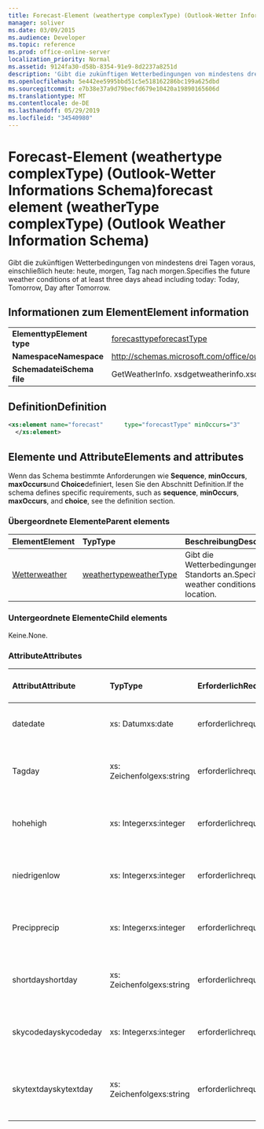 ```yaml
---
title: Forecast-Element (weathertype complexType) (Outlook-Wetter Informations Schema)
manager: soliver
ms.date: 03/09/2015
ms.audience: Developer
ms.topic: reference
ms.prod: office-online-server
localization_priority: Normal
ms.assetid: 9124fa30-d58b-8354-91e9-8d2237a8251d
description: 'Gibt die zukünftigen Wetterbedingungen von mindestens drei Tagen voraus, einschließlich heute: heute, morgen, Tag nach morgen.'
ms.openlocfilehash: 5e442ee5995bbd51c5e518162286bc199a625dbd
ms.sourcegitcommit: e7b38e37a9d79becfd679e10420a19890165606d
ms.translationtype: MT
ms.contentlocale: de-DE
ms.lasthandoff: 05/29/2019
ms.locfileid: "34540980"
---
```

# <a name="forecast-element-weathertype-complextype-outlook-weather-information-schema"></a><span data-ttu-id="17129-103">Forecast-Element (weathertype complexType) (Outlook-Wetter Informations Schema)</span><span class="sxs-lookup"><span data-stu-id="17129-103">forecast element (weatherType complexType) (Outlook Weather Information Schema)</span></span>

<span data-ttu-id="17129-104">Gibt die zukünftigen Wetterbedingungen von mindestens drei Tagen voraus, einschließlich heute: heute, morgen, Tag nach morgen.</span><span class="sxs-lookup"><span data-stu-id="17129-104">Specifies the future weather conditions of at least three days ahead including today: Today, Tomorrow, Day after Tomorrow.</span></span>
  
## <a name="element-information"></a><span data-ttu-id="17129-105">Informationen zum Element</span><span class="sxs-lookup"><span data-stu-id="17129-105">Element information</span></span>

|||
|:-----|:-----|
|<span data-ttu-id="17129-106">**Elementtyp**</span><span class="sxs-lookup"><span data-stu-id="17129-106">**Element type**</span></span> <br/> |[<span data-ttu-id="17129-107">forecasttype</span><span class="sxs-lookup"><span data-stu-id="17129-107">forecastType</span></span>](forecasttype-complextype-outlook-weather-information-schema.md) <br/> |
|<span data-ttu-id="17129-108">**Namespace**</span><span class="sxs-lookup"><span data-stu-id="17129-108">**Namespace**</span></span> <br/> |http://schemas.microsoft.com/office/outlook/15/getweatherinfo.xsd  <br/> |
|<span data-ttu-id="17129-109">**Schemadatei**</span><span class="sxs-lookup"><span data-stu-id="17129-109">**Schema file**</span></span> <br/> |<span data-ttu-id="17129-110">GetWeatherInfo. xsd</span><span class="sxs-lookup"><span data-stu-id="17129-110">getweatherinfo.xsd</span></span>  <br/> |
   
## <a name="definition"></a><span data-ttu-id="17129-111">Definition</span><span class="sxs-lookup"><span data-stu-id="17129-111">Definition</span></span>

```XML
<xs:element name="forecast"      type="forecastType" minOccurs="3"     maxOccurs="unbounded"    >
  </xs:element>  

```

## <a name="elements-and-attributes"></a><span data-ttu-id="17129-112">Elemente und Attribute</span><span class="sxs-lookup"><span data-stu-id="17129-112">Elements and attributes</span></span>

<span data-ttu-id="17129-113">Wenn das Schema bestimmte Anforderungen wie **Sequence**, **minOccurs**, **maxOccurs**und **Choice**definiert, lesen Sie den Abschnitt Definition.</span><span class="sxs-lookup"><span data-stu-id="17129-113">If the schema defines specific requirements, such as **sequence**, **minOccurs**, **maxOccurs**, and **choice**, see the definition section.</span></span> 
  
### <a name="parent-elements"></a><span data-ttu-id="17129-114">Übergeordnete Elemente</span><span class="sxs-lookup"><span data-stu-id="17129-114">Parent elements</span></span>

|<span data-ttu-id="17129-115">**Element**</span><span class="sxs-lookup"><span data-stu-id="17129-115">**Element**</span></span>|<span data-ttu-id="17129-116">**Typ**</span><span class="sxs-lookup"><span data-stu-id="17129-116">**Type**</span></span>|<span data-ttu-id="17129-117">**Beschreibung**</span><span class="sxs-lookup"><span data-stu-id="17129-117">**Description**</span></span>|
|:-----|:-----|:-----|
|[<span data-ttu-id="17129-118">Wetter</span><span class="sxs-lookup"><span data-stu-id="17129-118">weather</span></span>](weather-element-weatherdata-elementoutlook-weather-information-schema.md) <br/> |[<span data-ttu-id="17129-119">weathertype</span><span class="sxs-lookup"><span data-stu-id="17129-119">weatherType</span></span>](weathertype-complextype-outlook-weather-information-schema.md) <br/> |<span data-ttu-id="17129-120">Gibt die Wetterbedingungen eines Standorts an.</span><span class="sxs-lookup"><span data-stu-id="17129-120">Specifies the weather conditions of a location.</span></span>  <br/> |
   
### <a name="child-elements"></a><span data-ttu-id="17129-121">Untergeordnete Elemente</span><span class="sxs-lookup"><span data-stu-id="17129-121">Child elements</span></span>

<span data-ttu-id="17129-122">Keine.</span><span class="sxs-lookup"><span data-stu-id="17129-122">None.</span></span>
  
### <a name="attributes"></a><span data-ttu-id="17129-123">Attribute</span><span class="sxs-lookup"><span data-stu-id="17129-123">Attributes</span></span>

|<span data-ttu-id="17129-124">**Attribut**</span><span class="sxs-lookup"><span data-stu-id="17129-124">**Attribute**</span></span>|<span data-ttu-id="17129-125">**Typ**</span><span class="sxs-lookup"><span data-stu-id="17129-125">**Type**</span></span>|<span data-ttu-id="17129-126">**Erforderlich**</span><span class="sxs-lookup"><span data-stu-id="17129-126">**Required**</span></span>|<span data-ttu-id="17129-127">**Beschreibung**</span><span class="sxs-lookup"><span data-stu-id="17129-127">**Description**</span></span>|<span data-ttu-id="17129-128">**Mögliche Werte**</span><span class="sxs-lookup"><span data-stu-id="17129-128">**Possible values**</span></span>|
|:-----|:-----|:-----|:-----|:-----|
|<span data-ttu-id="17129-129">date</span><span class="sxs-lookup"><span data-stu-id="17129-129">date</span></span>  <br/> |<span data-ttu-id="17129-130">xs: Datum</span><span class="sxs-lookup"><span data-stu-id="17129-130">xs:date</span></span>  <br/> |<span data-ttu-id="17129-131">erforderlich</span><span class="sxs-lookup"><span data-stu-id="17129-131">required</span></span>  <br/> |<span data-ttu-id="17129-132">Gibt das Datum für die Prognose an.</span><span class="sxs-lookup"><span data-stu-id="17129-132">Specifies the date for the forecast.</span></span>  <br/> |<span data-ttu-id="17129-133">Ein Wert vom Typ xs: Date</span><span class="sxs-lookup"><span data-stu-id="17129-133">A value of the type xs:date</span></span>  <br/> |
|<span data-ttu-id="17129-134">Tag</span><span class="sxs-lookup"><span data-stu-id="17129-134">day</span></span>  <br/> |<span data-ttu-id="17129-135">xs: Zeichenfolge</span><span class="sxs-lookup"><span data-stu-id="17129-135">xs:string</span></span>  <br/> |<span data-ttu-id="17129-136">erforderlich</span><span class="sxs-lookup"><span data-stu-id="17129-136">required</span></span>  <br/> |<span data-ttu-id="17129-137">Gibt einen Tag für die Prognose an.</span><span class="sxs-lookup"><span data-stu-id="17129-137">Specifies a day for the forecast.</span></span>  <br/> |<span data-ttu-id="17129-138">Ein Wert vom Typ xs: String</span><span class="sxs-lookup"><span data-stu-id="17129-138">A value of the type xs:string</span></span>  <br/> |
|<span data-ttu-id="17129-139">hohe</span><span class="sxs-lookup"><span data-stu-id="17129-139">high</span></span>  <br/> |<span data-ttu-id="17129-140">xs: Integer</span><span class="sxs-lookup"><span data-stu-id="17129-140">xs:integer</span></span>  <br/> |<span data-ttu-id="17129-141">erforderlich</span><span class="sxs-lookup"><span data-stu-id="17129-141">required</span></span>  <br/> |<span data-ttu-id="17129-142">Gibt die prognostizierte höchste Temperatur an.</span><span class="sxs-lookup"><span data-stu-id="17129-142">Specifies the forecasted highest temperature.</span></span>  <br/> |<span data-ttu-id="17129-143">Ein Wert vom Typ xs: Integer</span><span class="sxs-lookup"><span data-stu-id="17129-143">A value of the type xs:integer</span></span>  <br/> |
|<span data-ttu-id="17129-144">niedrigen</span><span class="sxs-lookup"><span data-stu-id="17129-144">low</span></span>  <br/> |<span data-ttu-id="17129-145">xs: Integer</span><span class="sxs-lookup"><span data-stu-id="17129-145">xs:integer</span></span>  <br/> |<span data-ttu-id="17129-146">erforderlich</span><span class="sxs-lookup"><span data-stu-id="17129-146">required</span></span>  <br/> |<span data-ttu-id="17129-147">Gibt die prognostizierte niedrigste Temperatur an.</span><span class="sxs-lookup"><span data-stu-id="17129-147">Specifies the forecasted lowest temperature.</span></span>  <br/> |<span data-ttu-id="17129-148">Ein Wert vom Typ xs: Integer</span><span class="sxs-lookup"><span data-stu-id="17129-148">A value of the type xs:integer</span></span>  <br/> |
|<span data-ttu-id="17129-149">Precip</span><span class="sxs-lookup"><span data-stu-id="17129-149">precip</span></span>  <br/> |<span data-ttu-id="17129-150">xs: Integer</span><span class="sxs-lookup"><span data-stu-id="17129-150">xs:integer</span></span>  <br/> |<span data-ttu-id="17129-151">erforderlich</span><span class="sxs-lookup"><span data-stu-id="17129-151">required</span></span>  <br/> |<span data-ttu-id="17129-152">Gibt den Prozentsatz der Niederschlagswahrscheinlichkeit an.</span><span class="sxs-lookup"><span data-stu-id="17129-152">Specifies the percentage possibility of precipitation.</span></span>  <br/> |<span data-ttu-id="17129-153">Ein Wert vom Typ xs: Integer</span><span class="sxs-lookup"><span data-stu-id="17129-153">A value of the type xs:integer</span></span>  <br/> |
|<span data-ttu-id="17129-154">shortday</span><span class="sxs-lookup"><span data-stu-id="17129-154">shortday</span></span>  <br/> |<span data-ttu-id="17129-155">xs: Zeichenfolge</span><span class="sxs-lookup"><span data-stu-id="17129-155">xs:string</span></span>  <br/> |<span data-ttu-id="17129-156">erforderlich</span><span class="sxs-lookup"><span data-stu-id="17129-156">required</span></span>  <br/> |<span data-ttu-id="17129-157">Gibt einen Tag in abgekürzter Form an.</span><span class="sxs-lookup"><span data-stu-id="17129-157">Specifies a day in abbreviated form.</span></span>  <br/> |<span data-ttu-id="17129-158">Ein Wert vom Typ xs: String</span><span class="sxs-lookup"><span data-stu-id="17129-158">A value of the type xs:string</span></span>  <br/> |
|<span data-ttu-id="17129-159">skycodeday</span><span class="sxs-lookup"><span data-stu-id="17129-159">skycodeday</span></span>  <br/> |<span data-ttu-id="17129-160">xs: Integer</span><span class="sxs-lookup"><span data-stu-id="17129-160">xs:integer</span></span>  <br/> |<span data-ttu-id="17129-161">erforderlich</span><span class="sxs-lookup"><span data-stu-id="17129-161">required</span></span>  <br/> |<span data-ttu-id="17129-162">Gibt einen Code für die prognostizierten Bedingungen an.</span><span class="sxs-lookup"><span data-stu-id="17129-162">Specifies a code for the forecasted conditions.</span></span>  <br/> |<span data-ttu-id="17129-163">Ein Wert vom Typ xs: Integer</span><span class="sxs-lookup"><span data-stu-id="17129-163">A value of the type xs:integer</span></span>  <br/> |
|<span data-ttu-id="17129-164">skytextday</span><span class="sxs-lookup"><span data-stu-id="17129-164">skytextday</span></span>  <br/> |<span data-ttu-id="17129-165">xs: Zeichenfolge</span><span class="sxs-lookup"><span data-stu-id="17129-165">xs:string</span></span>  <br/> |<span data-ttu-id="17129-166">erforderlich</span><span class="sxs-lookup"><span data-stu-id="17129-166">required</span></span>  <br/> |<span data-ttu-id="17129-167">Gibt ein bis zwei Wörter an, die die prognostizierten Bedingungen beschreiben.</span><span class="sxs-lookup"><span data-stu-id="17129-167">Specifies one to two words that describe the forecasted conditions.</span></span>  <br/> |<span data-ttu-id="17129-168">Ein Wert vom Typ xs: String</span><span class="sxs-lookup"><span data-stu-id="17129-168">A value of the type xs:string</span></span>  <br/> |
   

